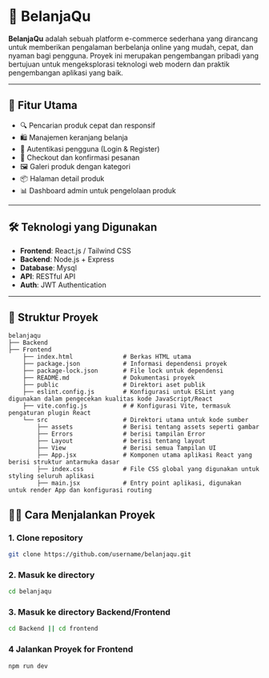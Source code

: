 # 🛒 BelanjaQu

**BelanjaQu** adalah sebuah platform e-commerce sederhana yang dirancang untuk memberikan pengalaman berbelanja online yang mudah, cepat, dan nyaman bagi pengguna. Proyek ini merupakan pengembangan pribadi yang bertujuan untuk mengeksplorasi teknologi web modern dan praktik pengembangan aplikasi yang baik.

---

## 🚀 Fitur Utama

- 🔍 Pencarian produk cepat dan responsif
- 🛍️ Manajemen keranjang belanja
- 👤 Autentikasi pengguna (Login & Register)
- 🧾 Checkout dan konfirmasi pesanan
- 🖼️ Galeri produk dengan kategori
- 📦 Halaman detail produk
- 📊 Dashboard admin untuk pengelolaan produk

---

## 🛠️ Teknologi yang Digunakan

- **Frontend**: React.js / Tailwind CSS
- **Backend**: Node.js + Express
- **Database**: Mysql
- **API**: RESTful API
- **Auth**: JWT Authentication

---

## 📂 Struktur Proyek

```plaintext
belanjaqu
├── Backend
├── Frontend
    ├── index.html              # Berkas HTML utama
    ├── package.json            # Informasi dependensi proyek
    ├── package-lock.json       # File lock untuk dependensi
    ├── README.md               # Dokumentasi proyek
    ├── public                  # Direktori aset publik
    ├── eslint.config.js        # Konfigurasi untuk ESLint yang digunakan dalam pengecekan kualitas kode JavaScript/React
    ├── vite.config.js          # # Konfigurasi Vite, termasuk pengaturan plugin React
    └── src                     # Direktori utama untuk kode sumber
        ├── assets              # Berisi tentang assets seperti gambar
        ├── Errors              # berisi tampilan Error
        ├── Layout              # berisi tentang layout
        ├── View                # Berisi semua Tampilan UI
        ├── App.jsx             # Komponen utama aplikasi React yang berisi struktur antarmuka dasar
        ├── index.css           # File CSS global yang digunakan untuk styling seluruh aplikasi
        ├── main.jsx            # Entry point aplikasi, digunakan untuk render App dan konfigurasi routing
```

## 🧑‍💻 Cara Menjalankan Proyek

### 1. Clone repository
```bash
git clone https://github.com/username/belanjaqu.git
```
### 2. Masuk ke directory
```bash
cd belanjaqu
```
### 3. Masuk ke directory Backend/Frontend
```bash
cd Backend || cd frontend
```
### 4 Jalankan Proyek for Frontend
```bash
npm run dev
```